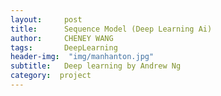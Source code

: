 ```yaml
---
layout:     post
title:      Sequence Model (Deep Learning Ai)
author:     CHENEY WANG
tags: 		DeepLearning
header-img:  "img/manhanton.jpg"
subtitle:  	Deep learning by Andrew Ng
category:  project
---
```

<!-- Start Writing Below in Markdown -->